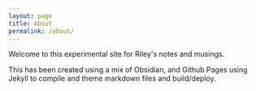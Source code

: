 ```yaml
---
layout: page
title: About
permalink: /about/
---
```


Welcome to this experimental site for Riley's notes and musings.

This has been created using a mix of Obsidian, and Github Pages using Jekyll to compile and theme markdown files and build/deploy.
